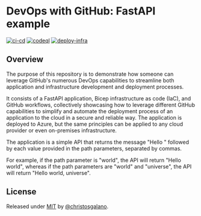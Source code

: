 # DevOps with GitHub: FastAPI example

[![ci-cd](https://github.com/christosgalano/devops-with-github-example/actions/workflows/ci_cd.yaml/badge.svg)](https://github.com/christosgalano/devops-with-github-example/actions/workflows/ci_cd.yaml)
[![codeql](https://github.com/christosgalano/devops-with-github-example/actions/workflows/codeql.yaml/badge.svg)](https://github.com/christosgalano/devops-with-github-example/actions/workflows/codeql.yaml)
[![deploy-infra](https://github.com/christosgalano/devops-with-github-example/actions/workflows/deploy_infra.yaml/badge.svg)](https://github.com/christosgalano/devops-with-github-example/actions/workflows/deploy_infra.yaml)

## Overview

The purpose of this repository is to demonstrate how someone can leverage GitHub's numerous DevOps capabilities to streamline both application and infrastructure development and deployment processes.

It consists of a FastAPI application, Bicep infrastructure as code (IaC), and GitHub workflows, collectively showcasing how to leverage different GitHub capabilities to simplify and automate the deployment process of an application to the cloud in a secure and reliable way. The application is deployed to Azure, but the same principles can be applied to any cloud provider or even on-premises infrastructure.

The application is a simple API that returns the message "Hello " followed by each value provided in the path parameters, separated by commas.

For example, if the path parameter is "world", the API will return "Hello world", whereas if the path parameters are "world" and "universe", the API will return "Hello world, universe".

## License

Released under [MIT](/LICENSE) by [@christosgalano](https://github.com/christosgalano).
